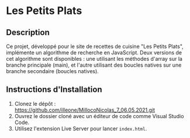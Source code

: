 # Les Petits Plats

## Description
Ce projet, développé pour le site de recettes de cuisine "Les Petits Plats", implémente un algorithme de recherche en JavaScript. Deux versions de cet algorithme sont disponibles : une utilisant les méthodes d'array sur la branche principale (main), et l'autre utilisant des boucles natives sur une branche secondaire (boucles natives).

## Instructions d'Installation
1. Clonez le dépôt : https://github.com/illeone/MillocoNicolas_7_06.05.2021.git
2. Ouvrez le dossier cloné avec un éditeur de code comme Visual Studio Code.
3. Utilisez l'extension Live Server pour lancer `index.html`.
